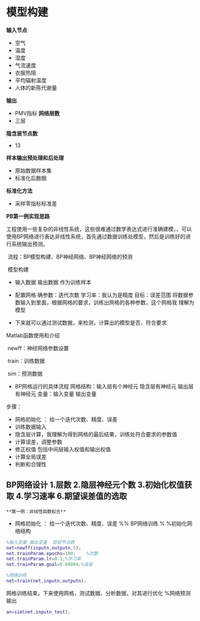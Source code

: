 

# 模型构建

**输入节点**
- 空气
- 温度
- 湿度
- 气流速度
- 衣服热阻
- 平均辐射温度
- 人体的新陈代谢量


**输出**
- PMV指标
  **网络层数**
- 三层


**隐含层节点数**
- 13


**样本输出预处理和后处理**
- 原始数据样本集   
- 标准化后数据

**标准化方法**
- 采样零指标标准差















**PB第一例实现思路**

​	工程使用一些复杂的非线性系统，这些很难通过数学表达式进行准确建模，，可以使用BP网络进行表达非线性系统，首先通过数据训练处模型，然后是训练好的进行系统输出预测。

​	流程：BP模型构建、BP神经网络、BP神经网络的预测

​	模型构建

- 输入数据   输出数据   作为训练样本
- 配置网格  确参数：迭代次数   学习率：我认为是精度   目标：误差范围
  将数据参数输入到里面，根据网格的要求，训练出网格的各种参数，这个网格我
  理解为模型

- 下来就可以通过测试数据，来检测，计算出的模型是否，符合要求

Matlab函数使用和介绍

​	newff：神经网络参数设置

​	train：训练数据

​	sim：预测数据



- BP网格运行的具体流程
   网格结构：输入层有个神经元  隐含层有神经元   输出层有神经元
    变量：输入变量  输出变量


步骤： 
- 网格初始化 ： 给一个迭代次数、精度、误差
- 训练数据输入
- 隐含层计算，我理解为得到网格的最后结果，训练处符合要求的参数值
- 计算误差，调整参数 
- 修正权值   包括中间层输入权值和输出权值
- 计算全局误差
- 判断和合理性


**BP网络设计**
1.层数
2.隐层神经元个数
3.初始化权值获取
4.学习速率
6.期望误差值的选取
-  
    **第一例：非线性函数拟合**
 -  网格初始化 ： 给一个迭代次数、精度、误差
    %% BP网络训练
    % %初始化网络结构  
```matlab
%输入变量 输出变量  隐层节点数
net=newff(inputn,outputn,5);
net.trainParam.epochs=100;    %次数
net.trainParam.lr=0.1;%学习率 
net.trainParam.goal=0.00004;%误差    
```


```matlab
%网络训练
net=train(net,inputn,outputn);
```


网格训练结束，下来使用网格，测试数据、分析数据，对其进行优化
%网络预测输出
```matlab
an=sim(net,inputn_test);
```